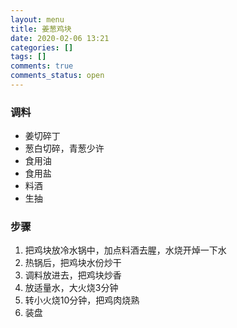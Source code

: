 ```yaml
---
layout: menu
title: 姜葱鸡块
date: 2020-02-06 13:21
categories: []
tags: []
comments: true
comments_status: open
---
```


### 调料
- 姜切碎丁
- 葱白切碎，青葱少许
- 食用油
- 食用盐
- 料酒
- 生抽

### 步骤
1. 把鸡块放冷水锅中，加点料酒去腥，水烧开焯一下水
2. 热锅后，把鸡块水份炒干
3. 调料放进去，把鸡块炒香
4. 放适量水，大火烧3分钟
5. 转小火烧10分钟，把鸡肉烧熟
6. 装盘